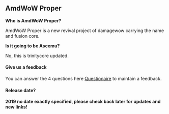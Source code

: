 ## AmdWoW Proper


**Who is AmdWoW Proper?**

AmdWoW Proper is a new revival project of damagewow carrying the name and fusion core.

**Is it going to be Ascemu?**

No, this is trinitycore updated.

#### Give us a feedback
You can answer the 4 questions here [Questionaire](https://forms.gle/QRojEezreqkTrsFWA) to maintain a feedback.

#### Release date?
**2019 no date exactly specified, please check back later for updates and new links!**

